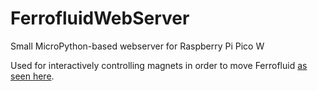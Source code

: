 # FerrofluidWebServer
Small MicroPython-based webserver for Raspberry Pi Pico W

Used for interactively controlling magnets in order to move Ferrofluid [as seen here](https://twitter.com/SimenZhor/status/1583850239013769216).